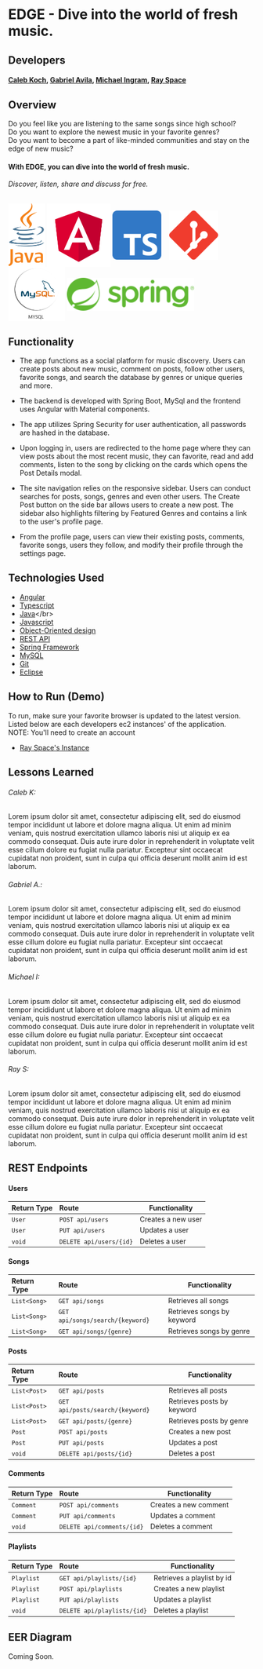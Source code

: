 # EDGE - Dive into the world of fresh music.

## Developers
#### [Caleb Koch](https://github.com/CKoch92), [Gabriel Avila](https://github.com/Cebrail1053), [Michael Ingram](https://github.com/mjingram), [Ray Space](https://github.com/ryspc)

## Overview
 Do you feel like you are listening to the same songs since high school?<br>
 Do you want to explore the newest music in your favorite genres?<br>
 Do you want to become a part of like-minded communities and stay on the edge of new music?
#### With EDGE, you can dive into the world of fresh music. 
*Discover, listen, share and discuss for free.*<br>
<br>
<p float="left">
<img src="media/java-logo.png" alt = "java" width="75" height="130"   align="center"/>
<img src="media/angular.png" alt = "Angular" width="130"  align="center"/>
<img src="media/typescript.png" alt = "typesript" width="100" align="center"/>&nbsp;&nbsp;&nbsp;
<img src="media/git-logo.png" alt ="git" width="100" align="center"/>
<img src="media/mySQL-logo.png" alt = "MySQL"  height="110"  align="center"/>
<img src="media/spring-logo.png" alt = "Spring Boot" width="260"  align="center"/>
<!--   <img src="media/eclipse-logo.png" alt = "eclipse" width="150" align="center"/> -->
</p>

## Functionality
- The app functions as a social platform for music discovery. Users can create posts about new music, comment on posts, follow other users, favorite songs, and search the database by genres or unique queries and more.

- The backend is developed with Spring Boot, MySql and the frontend uses Angular with Material components. 

- The app utilizes Spring Security for user authentication, all passwords are hashed in the database. 

- Upon logging in, users are redirected to the home page where they can view posts about the most recent music, they can favorite, read and add comments, listen to the song by clicking on the cards which opens the Post Details modal. 

- The site navigation relies on the responsive sidebar. Users can conduct searches for posts, songs, genres and even other users. The Create Post button on the side bar allows users to create a new post. The sidebar also highlights filtering by Featured Genres and contains a link to the user's profile page. 

- From the profile page, users can view their existing posts, comments, favorite songs, users they follow, and modify their profile through the settings page.

## Technologies Used
* [Angular](https://angular.io/)</br>
* [Typescript](https://www.typescriptlang.org/)</br>
* [Java](https://en.wikipedia.org/wiki/Java_)</br>
* [Javascript](https://www.javascript.com/)</br>
* [Object-Oriented design](https://stackabuse.com/object-oriented-design-principles-in-java)</br>
* [REST API](https://en.wikipedia.org/wiki/Representational_state_transfer)<br>
* [Spring Framework](https://en.wikipedia.org/wiki/Spring_Framework#Spring_Boot)<br>
* [MySQL](https://www.mysql.com/)</br>
* [Git](https://git-scm.com/)</br>
* [Eclipse](https://www.eclipse.org/ide/)</br>

## How to Run (Demo)
To run, make sure your favorite browser is updated to the latest version. Listed below are each developers ec2 instances' of the application.<br>
NOTE: You'll need to create an account
* [Ray Space's Instance](http://52.8.239.60:8080/RainbowBeat/)

## Lessons Learned
###### Caleb K:
Lorem ipsum dolor sit amet, consectetur adipiscing elit, sed do eiusmod tempor incididunt ut labore et dolore magna aliqua. Ut enim ad minim veniam, quis nostrud exercitation ullamco laboris nisi ut aliquip ex ea commodo consequat. Duis aute irure dolor in reprehenderit in voluptate velit esse cillum dolore eu fugiat nulla pariatur. Excepteur sint occaecat cupidatat non proident, sunt in culpa qui officia deserunt mollit anim id est laborum.
###### Gabriel A.:
Lorem ipsum dolor sit amet, consectetur adipiscing elit, sed do eiusmod tempor incididunt ut labore et dolore magna aliqua. Ut enim ad minim veniam, quis nostrud exercitation ullamco laboris nisi ut aliquip ex ea commodo consequat. Duis aute irure dolor in reprehenderit in voluptate velit esse cillum dolore eu fugiat nulla pariatur. Excepteur sint occaecat cupidatat non proident, sunt in culpa qui officia deserunt mollit anim id est laborum.
###### Michael I:
Lorem ipsum dolor sit amet, consectetur adipiscing elit, sed do eiusmod tempor incididunt ut labore et dolore magna aliqua. Ut enim ad minim veniam, quis nostrud exercitation ullamco laboris nisi ut aliquip ex ea commodo consequat. Duis aute irure dolor in reprehenderit in voluptate velit esse cillum dolore eu fugiat nulla pariatur. Excepteur sint occaecat cupidatat non proident, sunt in culpa qui officia deserunt mollit anim id est laborum.
###### Ray S:
Lorem ipsum dolor sit amet, consectetur adipiscing elit, sed do eiusmod tempor incididunt ut labore et dolore magna aliqua. Ut enim ad minim veniam, quis nostrud exercitation ullamco laboris nisi ut aliquip ex ea commodo consequat. Duis aute irure dolor in reprehenderit in voluptate velit esse cillum dolore eu fugiat nulla pariatur. Excepteur sint occaecat cupidatat non proident, sunt in culpa qui officia deserunt mollit anim id est laborum.

## REST Endpoints

#### Users
| Return Type    | Route                           | Functionality              |
|:---------------|:--------------------------------|----------------------------|
|`User`          | `POST api/users`                | Creates a new user         |
|`User`          | `PUT api/users`                 | Updates a user             |
|`void`          | `DELETE api/users/{id}`         | Deletes a user             |

#### Songs
| Return Type    | Route                           | Functionality              |
|:---------------|:--------------------------------|----------------------------|
|`List<Song>`    | `GET api/songs`                 | Retrieves all songs        |
|`List<Song>`    | `GET api/songs/search/{keyword}`| Retrieves songs by keyword |
|`List<Song>`    | `GET api/songs/{genre}`         | Retrieves songs by genre   |

#### Posts
| Return Type    | Route                           | Functionality              |
|:---------------|:--------------------------------|----------------------------|
|`List<Post>`    | `GET api/posts`                 | Retrieves all posts        |
|`List<Post>`    | `GET api/posts/search/{keyword}`| Retrieves posts by keyword |
|`List<Post>`    | `GET api/posts/{genre}`         | Retrieves posts by genre   |
|`Post`          | `POST api/posts`                | Creates a new post         |
|`Post`          | `PUT api/posts`                 | Updates a post             |
|`void`          | `DELETE api/posts/{id}`         | Deletes a post             |

#### Comments
| Return Type    | Route                           | Functionality              |
|:---------------|:--------------------------------|----------------------------|
|`Comment`       | `POST api/comments`             | Creates a new comment      |
|`Comment`       | `PUT api/comments`              | Updates a comment          |
|`void`          | `DELETE api/comments/{id}`      | Deletes a comment          |

#### Playlists
| Return Type    | Route                           | Functionality              |
|:---------------|:--------------------------------|----------------------------|
|`Playlist`      | `GET api/playlists/{id}`        | Retrieves  a playlist by id|
|`Playlist`      | `POST api/playlists`            | Creates a new playlist     |
|`Playlist`      | `PUT api/playlists`             | Updates a playlist         |
|`void`          | `DELETE api/playlists/{id}`     | Deletes a playlist         |

## EER Diagram
<!-- <img src="DB/housereportdbSchema.png" alt="DB Schema"/> -->
Coming Soon.
